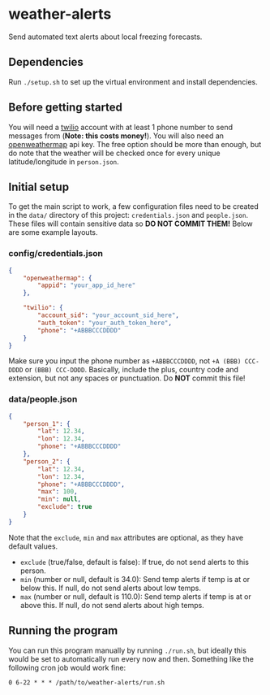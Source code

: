 # weather-alerts
Send automated text alerts about local freezing forecasts.

## Dependencies
Run `./setup.sh` to set up the virtual environment and install dependencies.

## Before getting started

You will need a [twilio](https://www.twilio.com/) account with at least 1 phone number to send messages from (**Note: this costs money!**).
You will also need an [openweathermap](https://openweathermap.org/) api key. The free option should be more than enough, but do note that the weather will be checked once for every unique latitude/longitude in `person.json`.

## Initial setup

To get the main script to work, a few configuration files need to be created in the `data/` directory of this project: `credentials.json` and `people.json`.
These files will contain sensitive data so **DO NOT COMMIT THEM!**
Below are some example layouts.

### config/credentials.json
```json
{
	"openweathermap": {
		"appid": "your_app_id_here"
	},

	"twilio": {
		"account_sid": "your_account_sid_here",
		"auth_token": "your_auth_token_here",
		"phone": "+ABBBCCCDDDD"
	}
}
```
Make sure you input the phone number as `+ABBBCCCDDDD`, not `+A (BBB) CCC-DDDD` or `(BBB) CCC-DDDD`.
Basically, include the plus, country code and extension, but not any spaces or punctuation. Do **NOT** commit this file!

### data/people.json
```json
{
	"person_1": {
		"lat": 12.34,
		"lon": 12.34,
		"phone": "+ABBBCCCDDDD"
	},
	"person_2": {
		"lat": 12.34,
		"lon": 12.34,
		"phone": "+ABBBCCCDDDD",
		"max": 100,
		"min": null,
		"exclude": true
	}
}
```
Note that the `exclude`, `min` and `max` attributes are optional, as they have default values.

* `exclude` (true/false, default is false): If true, do not send alerts to this person.
* `min` (number or null, default is 34.0): Send temp alerts if temp is at or below this. If null, do not send alerts about low temps.
* `max` (number or null, default is 110.0): Send temp alerts if temp is at or above this. If null, do not send alerts about high temps.

## Running the program
You can run this program manually by running `./run.sh`, but ideally this would be set to automatically run every now and then.
Something like the following cron job would work fine:
```
0 6-22 * * * /path/to/weather-alerts/run.sh
```
